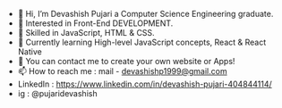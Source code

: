 - 👋 Hi, I’m Devashish Pujari a Computer Science Engineering graduate.
- 👀 Interested in Front-End DEVELOPMENT.
- 👀 Skilled in JavaScript, HTML & CSS.
- 🌱 Currently learning High-level JavaScript concepts, React & React Native
- 💞️ You can contact me to create your own website or Apps!
- 📫 How to reach me : mail - devashishp1999@gmail.com
- LinkedIn : https://www.linkedin.com/in/devashish-pujari-404844114/
- ig : @pujaridevashish

<!---
devashishp1999/devashishp1999 is a ✨ special ✨ repository because its `README.md` (this file) appears on your GitHub profile.
You can click the Preview link to take a look at your changes.
--->
